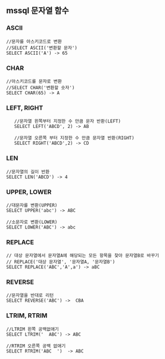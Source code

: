 ## mssql 문자열 함수

### ASCII

    //문자를 아스키코드로 변환
    //SELECT ASCII('변환할 문자')
    SELECT ASCII('A') -> 65
    
### CHAR

    //아스키코드를 문자로 변환
    //SELECT CHAR('변환할 숫자')
    SELECT CHAR(65) -> A
   
### LEFT, RIGHT

       //문자열 왼쪽부터 지정한 수 만큼 문자 반환(LEFT)
       SELECT LEFT('ABCD', 2) -> AB

       //문자열 오른쪽 부터 지정한 수 만큼 문자열 반환(RIGHT)
       SELECT RIGHT('ABCD',2) -> CD
   
### LEN

    //문자열의 길이 반환
    SELECT LEN('ABCD') -> 4
    
### UPPER, LOWER
    
    //대문자를 변환(UPPER)
    SELECT UPPER('abc') -> ABC
    
    //소문자로 변환(LOWER)
    SELECT LOWER('ABC') -> abc
    
### REPLACE
    // 대상 문자열에서 문자열A에 해당되는 모든 항목을 찾아 문자열B로 바꾸기
    // REPLACE('대상 문자열', '문자열A, '문자열B')
    SELECT REPLACE('ABC','A',a') -> aBC
    
### REVERSE
    //문자열을 반대로 리턴
    SELECT REVERSE('ABC') ->  CBA
    
### LTRIM, RTRIM
    //LTRIM 왼쪽 공백없애기
    SELECT LTRIM('  ABC') -> ABC
    
    //RTRIM 오른쪽 공백 없애기
    SELECT RTRIM('ABC  ')  -> ABC 

